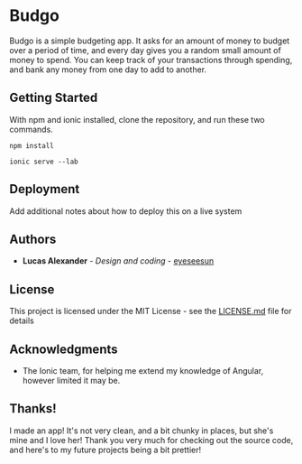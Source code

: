 # Budgo

Budgo is a simple budgeting app. It asks for an amount of money to budget over a period of time, and every day gives you a random small amount of money to spend. You can keep track of your transactions through spending, and bank any money from one day to add to another.

## Getting Started

With npm and ionic installed, clone the repository, and run these two commands.

```
npm install

ionic serve --lab
```

## Deployment

Add additional notes about how to deploy this on a live system

## Authors

* **Lucas Alexander** - *Design and coding* - [eyeseesun](https://github.com/eyeseesun)

## License

This project is licensed under the MIT License - see the [LICENSE.md](LICENSE.md) file for details

## Acknowledgments

* The Ionic team, for helping me extend my knowledge of Angular, however limited it may be.

## Thanks!

I made an app! It's not very clean, and a bit chunky in places, but she's mine and I love her! Thank you very much for checking out the source code, and here's to my future projects being a bit prettier!
